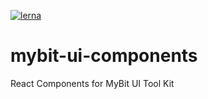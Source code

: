 [![lerna](https://img.shields.io/badge/maintained%20with-lerna-cc00ff.svg)](https://lernajs.io/)

# mybit-ui-components
React Components for MyBit UI Tool Kit
